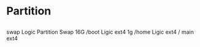 # Partition

## 

  swap Logic Partition  Swap 16G
  /boot Ligic ext4  1g
  /home Ligic ext4 
  /     main ext4 
  
